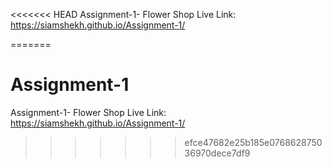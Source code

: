 <<<<<<< HEAD
Assignment-1- Flower Shop Live Link: https://siamshekh.github.io/Assignment-1/

=======
# Assignment-1
Assignment-1- Flower Shop
Live Link: https://siamshekh.github.io/Assignment-1/
>>>>>>> efce47682e25b185e076862875036970dece7df9
